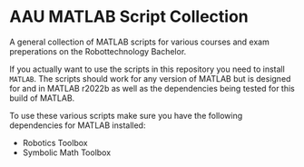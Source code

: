 # AAU MATLAB Script Collection
A general collection of MATLAB scripts for various courses and exam preperations on the Robottechnology Bachelor.

If you actually want to use the scripts in this repository you need to install `MATLAB`. The scripts should work for any version of MATLAB but is designed for and in MATLAB r2022b as well as the dependencies being tested for this build of MATLAB.

To use these various scripts make sure you have the following dependencies for MATLAB installed:
- Robotics Toolbox
- Symbolic Math Toolbox
